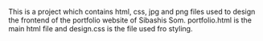 This is a project which contains html, css, jpg and png files used to design the frontend of the portfolio website of Sibashis Som. portfolio.html is the main html file and design.css is the file used fro styling.
